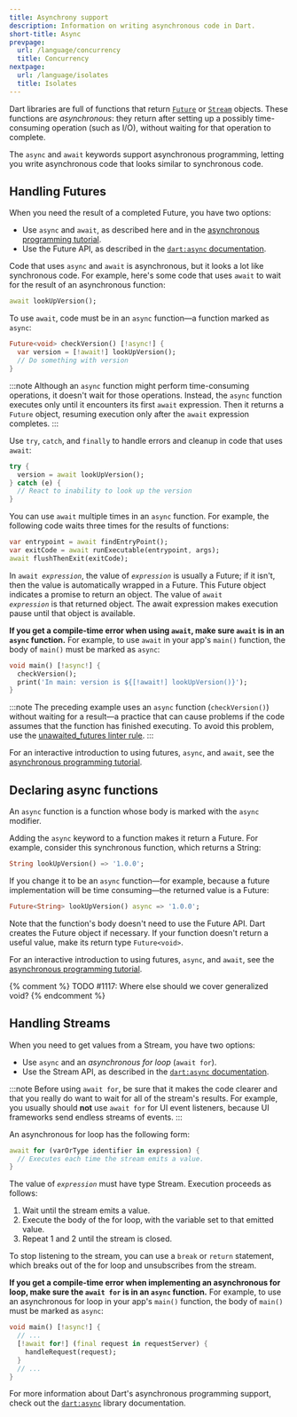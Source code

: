 ```yaml
---
title: Asynchrony support
description: Information on writing asynchronous code in Dart.
short-title: Async
prevpage:
  url: /language/concurrency
  title: Concurrency
nextpage:
  url: /language/isolates
  title: Isolates
---
```


<?code-excerpt replace="/ *\/\/\s+ignore_for_file:[^\n]+\n//g; /(^|\n) *\/\/\s+ignore:[^\n]+\n/$1/g; /(\n[^\n]+) *\/\/\s+ignore:[^\n]+\n/$1\n/g; / *\/\/\s+ignore:[^\n]+//g; /([A-Z]\w*)\d\b/$1/g"?>

Dart libraries are full of functions that
return [`Future`][] or [`Stream`][] objects.
These functions are _asynchronous_:
they return after setting up
a possibly time-consuming operation
(such as I/O),
without waiting for that operation to complete.

The `async` and `await` keywords support asynchronous programming,
letting you write asynchronous code that
looks similar to synchronous code.


## Handling Futures

When you need the result of a completed Future,
you have two options:

* Use `async` and `await`, as described here and in the
  [asynchronous programming tutorial](/libraries/async/async-await).
* Use the Future API, as described in the
  [`dart:async` documentation](/libraries/dart-async#future).

Code that uses `async` and `await` is asynchronous,
but it looks a lot like synchronous code.
For example, here's some code that uses `await`
to wait for the result of an asynchronous function:

<?code-excerpt "misc/lib/language_tour/async.dart (await-look-up-version)"?>
```dart
await lookUpVersion();
```

To use `await`, code must be in an `async` function—a
function marked as `async`:

<?code-excerpt "misc/lib/language_tour/async.dart (checkVersion)" replace="/async|await/[!$&!]/g"?>
```dart
Future<void> checkVersion() [!async!] {
  var version = [!await!] lookUpVersion();
  // Do something with version
}
```

:::note
Although an `async` function might perform time-consuming operations, 
it doesn't wait for those operations. 
Instead, the `async` function executes only
until it encounters its first `await` expression.
Then it returns a `Future` object,
resuming execution only after the `await` expression completes.
:::

Use `try`, `catch`, and `finally` to handle errors and cleanup
in code that uses `await`:

<?code-excerpt "misc/lib/language_tour/async.dart (try-catch)"?>
```dart
try {
  version = await lookUpVersion();
} catch (e) {
  // React to inability to look up the version
}
```

You can use `await` multiple times in an `async` function.
For example, the following code waits three times
for the results of functions:

<?code-excerpt "misc/lib/language_tour/async.dart (repeated-await)"?>
```dart
var entrypoint = await findEntryPoint();
var exitCode = await runExecutable(entrypoint, args);
await flushThenExit(exitCode);
```

In <code>await <em>expression</em></code>,
the value of <code><em>expression</em></code> is usually a Future;
if it isn't, then the value is automatically wrapped in a Future.
This Future object indicates a promise to return an object.
The value of <code>await <em>expression</em></code> is that returned object.
The await expression makes execution pause until that object is available.

**If you get a compile-time error when using `await`,
make sure `await` is in an `async` function.**
For example, to use `await` in your app's `main()` function,
the body of `main()` must be marked as `async`:

<?code-excerpt "misc/lib/language_tour/async.dart (main)" replace="/async|await/[!$&!]/g"?>
```dart
void main() [!async!] {
  checkVersion();
  print('In main: version is ${[!await!] lookUpVersion()}');
}
```

:::note
The preceding example uses an `async` function (`checkVersion()`)
without waiting for a result—a practice that can cause problems
if the code assumes that the function has finished executing.
To avoid this problem,
use the [unawaited_futures linter rule][].
:::

For an interactive introduction to using futures, `async`, and `await`,
see the [asynchronous programming tutorial](/libraries/async/async-await).


## Declaring async functions

An `async` function is a function whose body is marked with
the `async` modifier.

Adding the `async` keyword to a function makes it return a Future.
For example, consider this synchronous function,
which returns a String:

<?code-excerpt "misc/lib/language_tour/async.dart (sync-look-up-version)"?>
```dart
String lookUpVersion() => '1.0.0';
```

If you change it to be an `async` function—for example,
because a future implementation will be time consuming—the
returned value is a Future:

<?code-excerpt "misc/lib/language_tour/async.dart (async-look-up-version)"?>
```dart
Future<String> lookUpVersion() async => '1.0.0';
```

Note that the function's body doesn't need to use the Future API.
Dart creates the Future object if necessary.
If your function doesn't return a useful value,
make its return type `Future<void>`.

For an interactive introduction to using futures, `async`, and `await`,
see the [asynchronous programming tutorial](/libraries/async/async-await).

{% comment %}
TODO #1117: Where else should we cover generalized void?
{% endcomment %}


## Handling Streams

When you need to get values from a Stream,
you have two options:

* Use `async` and an _asynchronous for loop_ (`await for`).
* Use the Stream API, as described in the
  [`dart:async` documentation](/libraries/dart-async#stream).

:::note
Before using `await for`, be sure that it makes the code clearer and that you
really do want to wait for all of the stream's results. For example, you
usually should **not** use `await for` for UI event listeners, because UI
frameworks send endless streams of events.
:::

An asynchronous for loop has the following form:

<?code-excerpt "misc/lib/language_tour/async.dart (await-for)"?>
```dart
await for (varOrType identifier in expression) {
  // Executes each time the stream emits a value.
}
```

The value of <code><em>expression</em></code> must have type Stream.
Execution proceeds as follows:

1. Wait until the stream emits a value.
2. Execute the body of the for loop,
   with the variable set to that emitted value.
3. Repeat 1 and 2 until the stream is closed.

To stop listening to the stream,
you can use a `break` or `return` statement,
which breaks out of the for loop
and unsubscribes from the stream.

**If you get a compile-time error when implementing an asynchronous for loop,
make sure the `await for` is in an `async` function.**
For example, to use an asynchronous for loop in your app's `main()` function,
the body of `main()` must be marked as `async`:

<?code-excerpt "misc/lib/language_tour/async.dart (number-thinker)" replace="/async|await for/[!$&!]/g"?>
```dart
void main() [!async!] {
  // ...
  [!await for!] (final request in requestServer) {
    handleRequest(request);
  }
  // ...
}
```

For more information about Dart's asynchronous programming support,
check out the [`dart:async`](/libraries/dart-async) library documentation.

[`Future`]: {{site.dart-api}}/dart-async/Future-class.html
[`Stream`]: {{site.dart-api}}/dart-async/Stream-class.html
[unawaited_futures linter rule]: /tools/linter-rules/unawaited_futures
